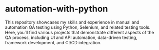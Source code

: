 # automation-with-python
This repository showcases my skills and experience in manual and automation QA testing using Python, Selenium, and related testing tools. Here, you’ll find various projects that demonstrate different aspects of the QA process, including UI and API automation, data-driven testing, framework development, and CI/CD integration.
